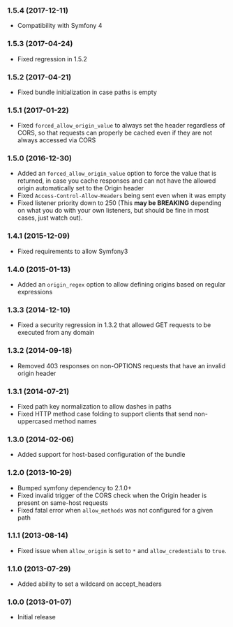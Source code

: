 ### 1.5.4 (2017-12-11)

  * Compatibility with Symfony 4

### 1.5.3 (2017-04-24)

  * Fixed regression in 1.5.2

### 1.5.2 (2017-04-21)

  * Fixed bundle initialization in case paths is empty

### 1.5.1 (2017-01-22)
 
  * Fixed `forced_allow_origin_value` to always set the header regardless of CORS, so that requests can properly be cached even if they are not always accessed via CORS

### 1.5.0 (2016-12-30)

  * Added an `forced_allow_origin_value` option to force the value that is returned, in case you cache responses and can not have the allowed origin automatically set to the Origin header
  * Fixed `Access-Control-Allow-Headers` being sent even when it was empty
  * Fixed listener priority down to 250 (This **may be BREAKING** depending on what you do with your own listeners, but should be fine in most cases, just watch out).

### 1.4.1 (2015-12-09)

  * Fixed requirements to allow Symfony3

### 1.4.0 (2015-01-13)

  * Added an `origin_regex` option to allow defining origins based on regular expressions

### 1.3.3 (2014-12-10)

  * Fixed a security regression in 1.3.2 that allowed GET requests to be executed from any domain

### 1.3.2 (2014-09-18)

  * Removed 403 responses on non-OPTIONS requests that have an invalid origin header

### 1.3.1 (2014-07-21)

  * Fixed path key normalization to allow dashes in paths
  * Fixed HTTP method case folding to support clients that send non-uppercased method names

### 1.3.0 (2014-02-06)

  * Added support for host-based configuration of the bundle

### 1.2.0 (2013-10-29)

  * Bumped symfony dependency to 2.1.0+
  * Fixed invalid trigger of the CORS check when the Origin header is present on same-host requests
  * Fixed fatal error when `allow_methods` was not configured for a given path

### 1.1.1 (2013-08-14)

  * Fixed issue when `allow_origin` is set to `*` and `allow_credentials` to `true`.

### 1.1.0 (2013-07-29)

  * Added ability to set a wildcard on accept_headers

### 1.0.0 (2013-01-07)

  * Initial release
